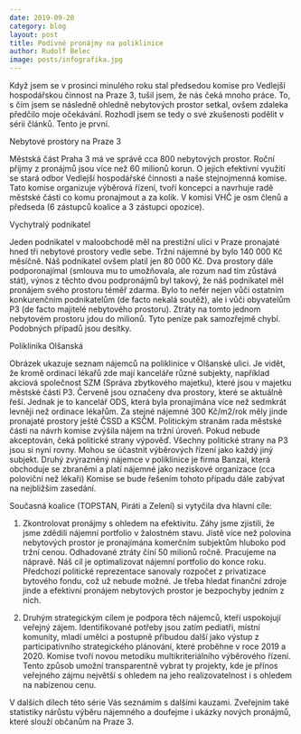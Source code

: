 ```yaml
---
date: 2019-09-20
category: blog
layout: post
title: Podivné pronájmy na poliklinice
author: Rudolf Belec
image: posts/infografika.jpg
---
```

Když jsem se v prosinci minulého roku stal předsedou komise pro Vedlejší hospodářskou činnost na Praze 3, tušil jsem, že nás čeká mnoho práce. To, s čím jsem se následně ohledně nebytových prostor setkal, ovšem zdaleka předčilo moje očekávání. Rozhodl jsem se tedy o své zkušenosti podělit v sérii článků. Tento je první.

 Nebytové prostory na Praze 3

Městská část Praha 3 má ve správě cca 800 nebytových prostor. Roční příjmy z pronájmů jsou více než 60 milionů korun. O jejich efektivní využití se stará odbor Vedlejší hospodářské činnosti a naše stejnojmenná komise. Tato komise organizuje výběrová řízení, tvoří koncepci a navrhuje radě městské části co komu pronajmout a za kolik. V komisi VHČ je osm členů a předseda (6 zástupců koalice a 3 zástupci opozice).

 Vychytralý podnikatel

Jeden podnikatel v maloobchodě měl na prestižní ulici v Praze pronajaté hned tři nebytové prostory vedle sebe. Tržní nájemné by bylo 140 000 Kč měsíčně. Náš podnikatel ovšem platil jen 80 000 Kč. Dva prostory dále podporonajímal (smlouva mu to umožňovala, ale rozum nad tím zůstává stát), výnos z těchto dvou podpronájmů byl takový, že náš podnikatel měl pronájem svého prostoru téměř zdarma. Bylo to nefér nejen vůči ostatním konkurenčním podnikatelům (de facto nekalá soutěž), ale i vůči obyvatelům P3 (de facto majitelé nebytového prostoru). Ztráty na tomto jednom nebytovém prostoru jdou do milionů. Tyto peníze pak samozřejmě chybí. Podobných případů jsou desítky.

 
 Poliklinika Olšanská 

Obrázek ukazuje seznam nájemců na poliklinice v Olšanské ulici. Je vidět, že kromě ordinací lékařů zde mají kanceláře různé subjekty, například akciová společnost SZM (Správa zbytkového majetku), které jsou v majetku městské části P3. Červeně jsou označeny dva prostory, které se aktuálně řeší. Jednak je to kancelář ODS, která byla pronajímána více než sedmkrát levněji než ordinace lékařům. Za stejné nájemné 300 Kč/m2/rok měly jinde pronajaté prostory ještě ČSSD a KSČM. Politickým stranám rada městské části na návrh komise zvýšila nájem na tržní úroveň. Pokud nebude akceptován, čeká politické strany výpověď. Všechny politické strany na P3 jsou si nyní rovny. Mohou se účastnit výběrových řízení jako každý jiný subjekt. Druhý zvýrazněný nájemce v poliklinice je firma Banzai, která obchoduje se zbraněmi a platí nájemné jako neziskové organizace (cca poloviční než lékaři) Komise se bude řešením tohoto případu dále zabývat na nejbližším zasedání.


 Současná koalice (TOPSTAN, Piráti a Zelení) si vytyčila dva hlavní cíle: 
1. Zkontrolovat pronájmy s ohledem na efektivitu. Záhy jsme zjistili, že jsme zdědili nájemní portfolio v žalostném stavu. Jistě více než polovina nebytových prostor je pronajímána komerčním subjektům hluboko pod tržní cenou. Odhadované ztráty činí 50 milionů ročně. Pracujeme na nápravě. Náš cíl je optimalizovat nájemní portfolio do konce roku. Předchozí politické reprezentace sanovaly rozpočet z privatizace bytového fondu, což už nebude možné. Je třeba hledat finanční zdroje jinde a efektivní pronájem nebytových prostor je bezpochyby jedním z nich.

 

2. Druhým strategickým cílem je podpora těch nájemců, kteří uspokojují veřejný zájem. Identifikované potřeby jsou zatím pediatři, místní komunity, mladí umělci a postupně přibudou další jako výstup z participativního strategického plánování, které proběhne v roce 2019 a 2020. Komise tvoří novou metodiku multikriteriálního výběrového řízení. Tento způsob umožní transparentně vybrat ty projekty, kde je přínos veřejného zájmu největší s ohledem na jeho realizovatelnost i s ohledem na nabízenou cenu.

 

V dalších dílech této série Vás seznámím s dalšími kauzami. Zveřejním také statistiky nárůstu výběru nájemného a doufejme i ukázky nových pronájmů, které slouží občanům na Praze 3.








